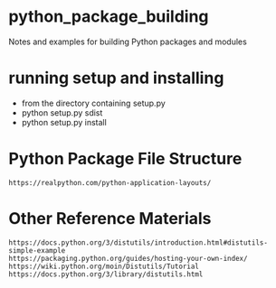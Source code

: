 # python_package_building
Notes and examples for building Python packages and modules

# running setup and installing
  * from the directory containing setup.py
   * python setup.py sdist
   * python setup.py install

  # Python Package File Structure
    https://realpython.com/python-application-layouts/

  # Other Reference Materials
    https://docs.python.org/3/distutils/introduction.html#distutils-simple-example
    https://packaging.python.org/guides/hosting-your-own-index/
    https://wiki.python.org/moin/Distutils/Tutorial
    https://docs.python.org/3/library/distutils.html
